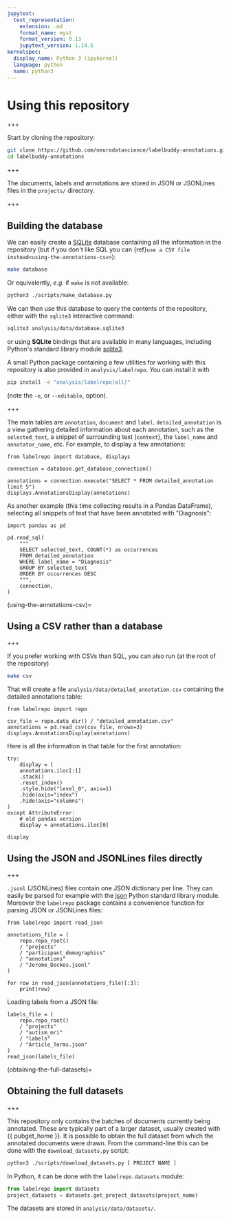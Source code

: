 ```yaml
---
jupytext:
  text_representation:
    extension: .md
    format_name: myst
    format_version: 0.13
    jupytext_version: 1.14.5
kernelspec:
  display_name: Python 3 (ipykernel)
  language: python
  name: python3
---
```


# Using this repository

+++

Start by cloning the repository:
```bash
git clone https://github.com/neurodatascience/labelbuddy-annotations.git
cd labelbuddy-annotations
```

+++


The documents, labels and annotations are stored in JSON or JSONLines files in the `projects/` directory.

+++

## Building the database

We can easily create a [SQLite](https://www.sqlite.org/) database containing all the information in the repository (but if you don't like SQL you can {ref}`use a CSV file instead<using-the-annotations-csv>`):
```bash
make database
```
Or equivalently, _e.g._ if `make` is not available:
```bash
python3 ./scripts/make_database.py
```
We can then use this database to query the contents of the repository, either with the `sqlite3` interactive command:
```bash
sqlite3 analysis/data/database.sqlite3
```
or using **SQLite** bindings that are available in many languages, including Python's standard library module [sqlite3](https://docs.python.org/3/library/sqlite3.html).

A small Python package containing a few utilities for working with this repository is also provided in `analysis/labelrepo`. You can install it with
```bash
pip install -e "analysis/labelrepo[all]"
```
(note the `-e`, or `--editable`, option).

+++

The main tables are `annotation`, `document` and `label`.
`detailed_annotation` is a view gathering detailed information about each annotation, such as the `selected_text`, a snippet of surrounding text (`context`), the `label_name` and `annotator_name`, etc.
For example, to display a few annotations:

```{code-cell}
from labelrepo import database, displays

connection = database.get_database_connection()

annotations = connection.execute("SELECT * FROM detailed_annotation limit 5")
displays.AnnotationsDisplay(annotations)
```

As another example (this time collecting results in a Pandas DataFrame), selecting all snippets of text that have been annotated with "Diagnosis":

```{code-cell}
import pandas as pd

pd.read_sql(
    """
    SELECT selected_text, COUNT(*) as occurrences
    FROM detailed_annotation
    WHERE label_name = "Diagnosis"
    GROUP BY selected_text
    ORDER BY occurrences DESC
    """,
    connection,
)
```

(using-the-annotations-csv)=
## Using a CSV rather than a database

+++

If you prefer working with CSVs than SQL, you can also run (at the root of the repository)
```bash
make csv
```
That will create a file `analysis/data/detailed_annotation.csv` containing the detailed annotations table:

```{code-cell}
from labelrepo import repo

csv_file = repo.data_dir() / "detailed_annotation.csv"
annotations = pd.read_csv(csv_file, nrows=3)
displays.AnnotationsDisplay(annotations)
```

Here is all the information in that table for the first annotation:

```{code-cell}
try:
    display = (
    annotations.iloc[:1]
    .stack()
    .reset_index()
    .style.hide("level_0", axis=1)
    .hide(axis="index")
    .hide(axis="columns")
)
except AttributeError:
    # old pandas version
    display = annotations.iloc[0]

display     
```

## Using the JSON and JSONLines files directly

+++

`.jsonl` (JSONLines) files contain one JSON dictionary per line. They can
easily be parsed for example with the [json](https://docs.python.org/3/library/json.html) Python standard library module. Moreover the
`labelrepo` package contains a convenience function for parsing JSON or
JSONLines files:

```{code-cell}
from labelrepo import read_json

annotations_file = (
    repo.repo_root()
    / "projects"
    / "participant_demographics"
    / "annotations"
    / "Jerome_Dockes.jsonl"
)

for row in read_json(annotations_file)[:3]:
    print(row)
```

Loading labels from a JSON file:

```{code-cell}
labels_file = (
    repo.repo_root()
    / "projects"
    / "autism_mri"
    / "labels"
    / "Article_Terms.json"
)
read_json(labels_file)
```

(obtaining-the-full-datasets)=
## Obtaining the full datasets

+++

This repository only contains the batches of documents currently being annotated.
These are typically part of a larger dataset, usually created with {{ pubget_home }}.
It is possible to obtain the full dataset from which the annotated documents were drawn.
From the command-line this can be done with the `download_datasets.py` script:

```bash
python3 ./scripts/download_datasets.py [ PROJECT NAME ]
```

In Python, it can be done with the `labelrepo.datasets` module:

```python
from labelrepo import datasets
project_datasets = datasets.get_project_datasets(project_name)
```

The datasets are stored in `analysis/data/datasets/`.
